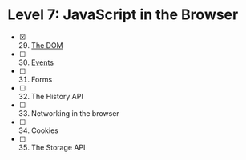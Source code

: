 # Level 7: JavaScript in the Browser

- [x] 29. [The DOM](./29-dom.md)
- [ ] 30. [Events](./30-events.md)
- [ ] 31. Forms
- [ ] 32. The History API
- [ ] 33. Networking in the browser
- [ ] 34. Cookies
- [ ] 35. The Storage API
